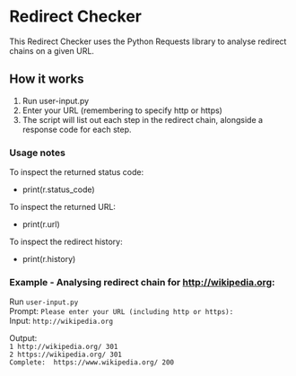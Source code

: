 # Redirect Checker

This Redirect Checker uses the Python Requests library to analyse redirect chains on a given URL.

## How it works

1. Run user-input.py
2. Enter your URL (remembering to specify http or https)
3. The script will list out each step in the redirect chain, alongside a response code for each step. 



### Usage notes
To inspect the returned status code:
- print(r.status_code)

To inspect the returned URL:
- print(r.url)

To inspect the redirect history:
- print(r.history)



### Example - Analysing redirect chain for http://wikipedia.org:
Run `user-input.py`  
Prompt: `Please enter your URL (including http or https):`  
Input: `http://wikipedia.org`  


Output:  
`1 http://wikipedia.org/ 301`  
`2 https://wikipedia.org/ 301`  
`Complete:  https://www.wikipedia.org/ 200`


